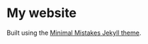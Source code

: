 # My website

Built using the [Minimal Mistakes Jekyll theme](https://github.com/mmistakes/minimal-mistakes).
